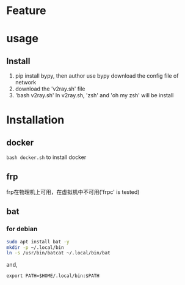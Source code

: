 # Feature


# usage
## Install 
1. pip install bypy, then author
use bypy download the config file of network
2. download the 'v2ray.sh' file
3. 'bash v2ray.sh'
  In v2ray.sh, 'zsh' and 'oh my zsh' will be install
# Installation
## docker
`bash docker.sh` to install docker


## frp
frp在物理机上可用，在虚拟机中不可用('frpc' is tested)

## bat
### for debian
```bash
sudo apt install bat -y
mkdir -p ~/.local/bin
ln -s /usr/bin/batcat ~/.local/bin/bat
```
and,
```bashrc
export PATH=$HOME/.local/bin:$PATH
```

